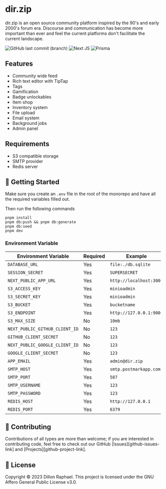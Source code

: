 
# dir.zip

dir.zip is an open source community platform inspired by the 90's and early 2000's forum era. Discourse and communication has become more important than ever and feel the current platforms don't facilitate the current landscape.



![GitHub last commit (branch)](https://img.shields.io/github/last-commit/dir-zip/community/main)
![Next JS](https://img.shields.io/badge/Next-black?style=for-the-badge&logo=next.js&logoColor=white)
![Prisma](https://img.shields.io/badge/Prisma-3982CE?style=for-the-badge&logo=Prisma&logoColor=white)

## Features
- Community wide feed
- Rich text editor with TipTap
- Tags
- Gamification
- Badge unlockables
- Item shop
- Inventory system
- File upload
- Email system
- Background jobs
- Admin panel

## Requirements
- S3 compatible storage
- SMTP provider
- Redis server

## 👋 Getting Started

Make sure you create an `.env` file in the root of the monorepo and have all the required variables filled out.

Then run the following commands
```
pnpm install
pnpm db:push && pnpm db:generate
pnpm db:seed
pnpm dev
```

### Environment Variable
| Environment Variable | Required | Example |
| ---- | ---- | ---- |
| `DATABASE_URL` | Yes | `file:./db.sqlite` |
| `SESSION_SECRET` | Yes | `SUPERSECRET` |
| `NEXT_PUBLIC_APP_URL` | Yes | `http://localhost:3000` |
| `S3_ACCESS_KEY` | Yes | `minioadmin` |
| `S3_SECRET_KEY` | Yes | `minioadmin` |
| `S3_BUCKET` | Yes | `bucketname` |
| `S3_ENDPOINT` | Yes | `http://127.0.0.1:9000` |
| `S3_MAX_SIZE` | No | `10mb` |
| `NEXT_PUBLIC_GITHUB_CLIENT_ID` | No | `123` |
| `GITHUB_CLIENT_SECRET` | No | `123` |
| `NEXT_PUBLIC_GOOGLE_CLIENT_ID` | No | `123` |
| `GOOGLE_CLIENT_SECRET` | No | `123` |
| `APP_EMAIL` | Yes | `admin@dir.zip` |
| `SMTP_HOST` | Yes | `smtp.postmarkapp.com` |
| `SMTP_PORT` | Yes | `587` |
| `SMTP_USERNAME` | Yes | `123` |
| `SMTP_PASSWORD` | Yes | `123` |
| `REDIS_HOST` | Yes | `http://127.0.0.1` |
| `REDIS_PORT` | Yes | `6379` |

## 🤝 Contributing

Contributions of all types are more than welcome; if you are interested in contributing code, feel free to check out our GitHub [Issues][github-issues-link] and [Projects][github-project-link].

## 📝 License

Copyright © 2023 Dillon Raphael.
This project is licensed under the GNU Affero General Public License v3.0.
